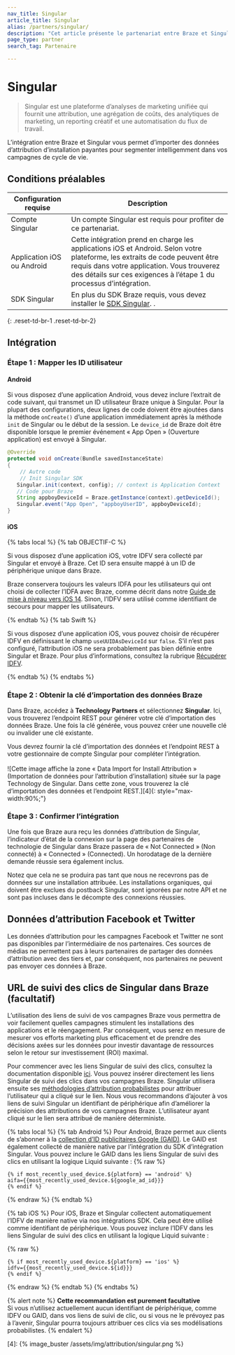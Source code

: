 ```yaml
---
nav_title: Singular
article_title: Singular
alias: /partners/singular/
description: "Cet article présente le partenariat entre Braze et Singular, une plateforme d’analyses de marketing unifiée qui vous permet d’importer des données d’attribution d’installations payantes."
page_type: partner
search_tag: Partenaire

---
```


# Singular

> Singular est une plateforme d’analyses de marketing unifiée qui fournit une attribution, une agrégation de coûts, des analytiques de marketing, un reporting créatif et une automatisation du flux de travail.

L’intégration entre Braze et Singular vous permet d’importer des données d’attribution d’installation payantes pour segmenter intelligemment dans vos campagnes de cycle de vie.

## Conditions préalables

| Configuration requise | Description |
|---|---|
| Compte Singular | Un compte Singular est requis pour profiter de ce partenariat. |
| Application iOS ou Android | Cette intégration prend en charge les applications iOS et Android. Selon votre plateforme, les extraits de code peuvent être requis dans votre application. Vous trouverez des détails sur ces exigences à l’étape 1 du processus d’intégration. |
| SDK Singular | En plus du SDK Braze requis, vous devez installer le [SDK Singular](https://support.singular.net/hc/en-us/articles/360037640172-Getting-Started-with-the-Singular-SDK-S2S). .|
{: .reset-td-br-1 .reset-td-br-2}

## Intégration

### Étape 1 : Mapper les ID utilisateur

#### Android

Si vous disposez d’une application Android, vous devez inclure l’extrait de code suivant, qui transmet un ID utilisateur Braze unique à Singular. Pour la plupart des configurations, deux lignes de code doivent être ajoutées dans la méthode `onCreate()` d’une application immédiatement après la méthode `init` de Singular ou le début de la session. Le `device_id` de Braze doit être disponible lorsque le premier événement « App Open » (Ouverture application) est envoyé à Singular.

```java
@Override
protected void onCreate(Bundle savedInstanceState)
{
    // Autre code
    // Init Singular SDK
   Singular.init(context, config); // context is Application Context
   // Code pour Braze
   String appboyDeviceId = Braze.getInstance(context).getDeviceId();
   Singular.event("App Open", "appboyUserID", appboyDeviceId);
}
```
#### iOS

{% tabs local %}
{% tab OBJECTIF-C %}

Si vous disposez d’une application iOS, votre IDFV sera collecté par Singular et envoyé à Braze. Cet ID sera ensuite mappé à un ID de périphérique unique dans  Braze.

Braze conservera toujours les valeurs IDFA pour les utilisateurs qui ont choisi de collecter l’IDFA avec Braze, comme décrit dans notre [Guide de mise à niveau vers iOS 14]({{site.baseurl}}/developer_guide/platform_integration_guides/ios/ios_14/#idfa). Sinon, l’IDFV sera utilisé comme identifiant de secours pour mapper les utilisateurs.

{% endtab %}
{% tab Swift %}

Si vous disposez d’une application iOS, vous pouvez choisir de récupérer IDFV en définissant le champ `useUUIDAsDeviceId` sur `false`. S’il n’est pas configuré, l’attribution iOS ne sera probablement pas bien définie entre Singular et Braze. Pour plus d’informations, consultez la rubrique [Récupérer IDFV]({{site.baseurl}}/developer_guide/platform_integration_guides/ios/initial_sdk_setup/other_sdk_customizations/swift_idfv/).

{% endtab %}
{% endtabs %}

### Étape 2 : Obtenir la clé d’importation des données Braze

Dans Braze, accédez à **Technology Partners** et sélectionnez **Singular**. Ici, vous trouverez l’endpoint REST pour générer votre clé d’importation des données Braze. Une fois la clé générée, vous pouvez créer une nouvelle clé ou invalider une clé existante. 

Vous devrez fournir la clé d’importation des données et l’endpoint REST à votre gestionnaire de compte Singular pour compléter l’intégration.<br><br>![Cette image affiche la zone « Data Import for Install Attribution » (Importation de données pour l’attribution d’installation) située sur la page Technology de Singular. Dans cette zone, vous trouverez la clé d’importation des données et l’endpoint REST.][4]{: style="max-width:90%;"}

### Étape 3 : Confirmer l’intégration

Une fois que Braze aura reçu les données d’attribution de Singular, l’indicateur d’état de la connexion sur la page des partenaires de technologie de Singular dans Braze passera de « Not Connected » (Non connecté) à « Connected » (Connected). Un horodatage de la dernière demande réussie sera également inclus. 

Notez que cela ne se produira pas tant que nous ne recevrons pas de données sur une installation attribuée. Les installations organiques, qui doivent être exclues du postback Singular, sont ignorées par notre API et ne sont pas incluses dans le décompte des connexions réussies.

## Données d’attribution Facebook et Twitter

Les données d’attribution pour les campagnes Facebook et Twitter ne sont pas disponibles par l’intermédiaire de nos partenaires. Ces sources de médias ne permettent pas à leurs partenaires de partager des données d’attribution avec des tiers et, par conséquent, nos partenaires ne peuvent pas envoyer ces données à Braze.

## URL de suivi des clics de Singular dans Braze (facultatif)

L’utilisation des liens de suivi de vos campagnes Braze vous permettra de voir facilement quelles campagnes stimulent les installations des applications et le réengagement. Par conséquent, vous serez en mesure de mesurer vos efforts marketing plus efficacement et de prendre des décisions axées sur les données pour investir davantage de ressources selon le retour sur investissement (ROI) maximal.

Pour commencer avec les liens Singular de suivi des clics, consultez la documentation disponible [ici](https://support.singular.net/hc/en-us/articles/360030934212-Singular-Links-FAQ?navigation_side_bar=true). Vous pouvez insérer directement les liens Singular de suivi des clics dans vos campagnes Braze. Singular utilisera ensuite ses [méthodologies d’attribution probabilistes](https://support.singular.net/hc/en-us/articles/115000526963-Understanding-Singular-Mobile-App-Attribution?navigation_side_bar=true) pour attribuer l’utilisateur qui a cliqué sur le lien. Nous vous recommandons d’ajouter à vos liens de suivi Singular un identifiant de périphérique afin d’améliorer la précision des attributions de vos campagnes Braze. L’utilisateur ayant cliqué sur le lien sera attribué de manière déterministe.

{% tabs local %}
{% tab Android %}
Pour Android, Braze permet aux clients de s’abonner à la [collection d’ID publicitaires Google (GAID)]({{site.baseurl}}/developer_guide/platform_integration_guides/android/initial_sdk_setup/optional_gaid_collection/#optional-google-advertising-id). Le GAID est également collecté de manière native par l’intégration du SDK d’intégration Singular. Vous pouvez inclure le GAID dans les liens Singular de suivi des clics en utilisant la logique Liquid suivante :
{% raw %}
```
{% if most_recently_used_device.${platform} == 'android' %}
aifa={{most_recently_used_device.${google_ad_id}}}
{% endif %}
```
{% endraw %}
{% endtab %}

{% tab iOS %}
Pour iOS, Braze et Singular collectent automatiquement l’IDFV de manière native via nos intégrations SDK. Cela peut être utilisé comme identifiant de périphérique. Vous pouvez inclure l’IDFV dans les liens Singular de suivi des clics en utilisant la logique Liquid suivante :

{% raw %}
```
{% if most_recently_used_device.${platform} == 'ios' %}
idfv={{most_recently_used_device.${id}}}
{% endif %}
```
{% endraw %}
{% endtab %}
{% endtabs %}

{% alert note %}
**Cette recommandation est purement facultative**<br>
Si vous n’utilisez actuellement aucun identifiant de périphérique, comme IDFV ou GAID, dans vos liens de suivi de clic, ou si vous ne le prévoyez pas à l’avenir, Singular pourra toujours attribuer ces clics via ses modélisations probabilistes.
{% endalert %}

[4]: {% image_buster /assets/img/attribution/singular.png %}
